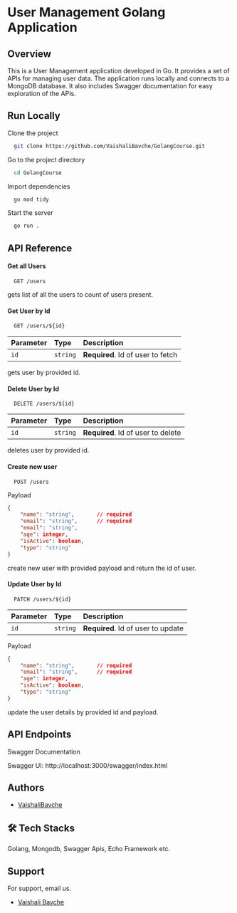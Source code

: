 # User Management Golang Application

## Overview

This is a User Management application developed in Go. It provides a set of APIs for managing user data. The application runs locally and connects to a MongoDB database. It also includes Swagger documentation for easy exploration of the APIs.


## Run Locally

Clone the project

```bash
  git clone https://github.com/VaishaliBavche/GolangCourse.git
```

Go to the project directory

```bash
  cd GolangCourse
```

Import dependencies

```bash
  go mod tidy
```

Start the server

```bash
  go run .
```


## API Reference

#### Get all Users

```http
  GET /users
```
gets list of all the users to count of users present.

#### Get User by Id

```http
  GET /users/${id}
```

| Parameter | Type     | Description                       |
| :-------- | :------- | :-------------------------------- |
| `id`      | `string` | **Required**. Id of user to fetch |

gets user by provided id.

#### Delete User by Id

```http
  DELETE /users/${id}
```

| Parameter | Type     | Description                       |
| :-------- | :------- | :-------------------------------- |
| `id`      | `string` | **Required**. Id of user to delete|

deletes user by provided id.

#### Create new user

```http
  POST /users
```
Payload
```json
{
    "name": "string",       // required
    "email": "string",      // required
    "email": "string",
    "age": integer,
    "isActive": boolean,
    "type": "string"
}
```
create new user with provided payload and return the id of user.
#### Update User by Id

```http
  PATCH /users/${id}
```

| Parameter | Type     | Description                       |
| :-------- | :------- | :-------------------------------- |
| `id`      | `string` | **Required**. Id of user to update|


Payload
```json
{
    "name": "string",       // required
    "email": "string",      // required
    "age": integer,
    "isActive": boolean,
    "type": "string"
}
```
update the user details by provided id and payload.



## API Endpoints
Swagger Documentation

Swagger UI: http://localhost:3000/swagger/index.html
## Authors

- [VaishaliBavche](https://www.github.com/VaishaliBavche)


## 🛠 Tech Stacks
Golang, Mongodb, Swagger Apis, Echo Framework etc.


## Support

For support, email us.
- [Vaishali Bavche](mailto:vbavche71198@gmail.com )